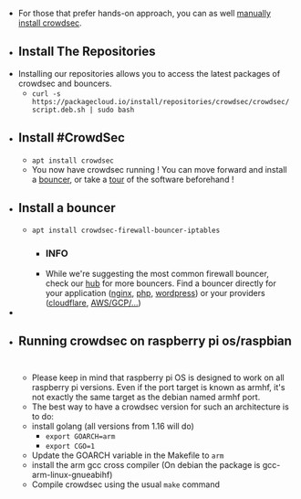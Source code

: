 - For those that prefer hands-on approach, you can as well [manually install crowdsec](https://docs.crowdsec.net/user_guides/building.md).
- ## Install The Repositories
- Installing our repositories allows you to access the latest packages of crowdsec and bouncers.
	- `curl -s https://packagecloud.io/install/repositories/crowdsec/crowdsec/script.deb.sh | sudo bash`
- ## Install #CrowdSec
	- `apt install crowdsec`
	- You now have crowdsec running ! You can move forward and install a [bouncer](https://docs.crowdsec.net/u/bouncers/intro), or take a [tour](https://docs.crowdsec.net/docs/v1.2/getting_started/crowdsec_tour) of the software beforehand !
- ## Install a bouncer
	- `apt install crowdsec-firewall-bouncer-iptables`
		- ### INFO
		- While we're suggesting the most common firewall bouncer, check our [hub](https://hub.crowdsec.net/) for more bouncers. Find a bouncer directly for your application ([nginx](https://hub.crowdsec.net/author/crowdsecurity/bouncers/cs-nginx-bouncer), [php](https://github.com/crowdsecurity/php-cs-bouncer), [wordpress](https://hub.crowdsec.net/author/crowdsecurity/bouncers/cs-wordpress-bouncer)) or your providers ([cloudflare](https://hub.crowdsec.net/author/crowdsecurity/bouncers/cs-cloudflare-bouncer), [AWS/GCP/...](https://hub.crowdsec.net/author/fallard84/bouncers/cs-cloud-firewall-bouncer))
-
- ## Running crowdsec on raspberry pi os/raspbian [​](https://docs.crowdsec.net/docs/v1.2/getting_started/install_crowdsec/#running-crowdsec-on-raspberry-pi-osraspbian)
	- Please keep in mind that raspberry pi OS is designed to work on all raspberry pi versions. Even if the port target is known as armhf, it's not exactly the same target as the debian named armhf port.
	- The best way to have a crowdsec version for such an architecture is to do:
	- install golang (all versions from 1.16 will do)
		- `export GOARCH=arm`
		- `export CGO=1`
	- Update the GOARCH variable in the Makefile to `arm`
	- install the arm gcc cross compiler (On debian the package is gcc-arm-linux-gnueabihf)
	- Compile crowdsec using the usual `make` command